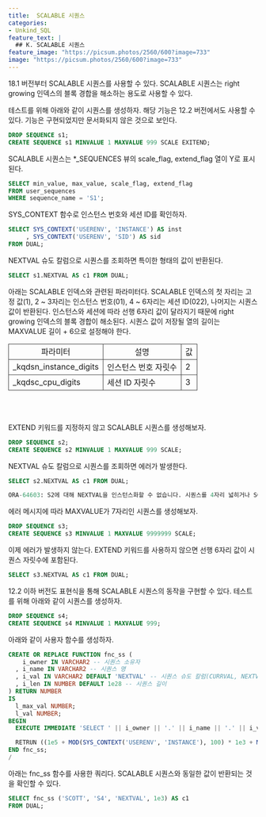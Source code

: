 ```yaml
---
title:  SCALABLE 시퀀스
categories:
- Unkind_SQL
feature_text: |
  ## K. SCALABLE 시퀀스
feature_image: "https://picsum.photos/2560/600?image=733"
image: "https://picsum.photos/2560/600?image=733"
---
```

<style>
	thead td { text-align: center; }
	td { border: 1px solid #444444; }
</style>

18.1 버전부터 SCALABLE 시퀀스를 사용할 수 있다. SCALABLE 시퀀스는 right growing 인덱스의 블록 경합을 해소하는 용도로 사용할 수 있다.  

테스트를 위해 아래와 같이 시퀀스를 생성하자. 해당 기능은 12.2 버전에서도 사용할 수 있다. 기능은 구현되었지만 문서화되지 않은 것으로 보인다.  

```sql
DROP SEQUENCE s1;
CREATE SEQUENCE s1 MINVALUE 1 MAXVALUE 999 SCALE EXITEND;
```

SCALABLE 시퀀스는 &#42;&#95;SEQUENCES 뷰의 scale&#95;flag, extend&#95;flag 열이 Y로 표시된다.  

```sql
SELECT min_value, max_value, scale_flag, extend_flag
FROM user_sequences
WHERE sequence_name = 'S1';
```

SYS&#95;CONTEXT 함수로 인스턴스 번호와 세션 ID를 확인하자.  

```sql
SELECT SYS_CONTEXT('USERENV', 'INSTANCE') AS inst
     , SYS_CONTEXT('USERENV', 'SID') AS sid
FROM DUAL;
```

NEXTVAL 슈도 칼럼으로 시퀀스를 조회하면 특이한 형태의 값이 반환된다.  

```sql
SELECT s1.NEXTVAL AS c1 FROM DUAL;
```

아래는 SCALABLE 인덱스와 관련된 파라미터다. SCALABLE 인덱스의 첫 자리는 고정 값(1), 2 ~ 3자리는 인스턴스 번호(01), 4 ~ 6자리는 세션 ID(022), 나머지는 시퀀스 값이 반환된다. 인스턴스와 세션에 따라 선행 6자리 값이 달라지기 때문에 right growing 인덱스의 블록 경합이 해소된다. 시퀀스 값이 저장될 열의 길이는 MAXVALUE 길이 + 6으로 설정해야 한다.  

<table>
  <thead>
    <tr>
      <td>파라미터</td>
      <td>설명</td>
      <td>값</td>
    </tr>
  </thead>
  <tbody>
    <tr>
      <td>&#95;kqdsn&#95;instance&#95;digits</td>
      <td>인스턴스 번호 자릿수</td>
      <td>2</td>
    </tr>
    <tr>
      <td>&#95;kqdsc&#95;cpu&#95;digits</td>
      <td>세션 ID 자릿수</td>
      <td>3</td>
    </tr>
  </tbody>
</table>
<br/><br/>

EXTEND 키워드를 지정하지 않고 SCALABLE 시퀀스를 생성해보자.  

```sql
DROP SEQUENCE s2;
CREATE SEQUENCE s2 MINVALUE 1 MAXVALUE 999 SCALE;
```

NEXTVAL 슈도 칼럼으로 시퀀스를 조회하면 에러가 발생한다.  

```sql
SELECT s2.NEXTVAL AS c1 FROM DUAL;

ORA-64603: S2에 대해 NEXTVAL을 인스턴스화할 수 없습니다. 시퀀스를 4자리 넓히거나 SCALE EXTEND를 사용하여 시퀀스를 변경하십시오.
```

에러 메시지에 따라 MAXVALUE가 7자리인 시퀀스를 생성해보자.  

```sql
DROP SEQUENCE s3;
CREATE SEQUENCE s3 MINVALUE 1 MAXVALUE 9999999 SCALE;
```

이제 에러가 발생하지 않는다. EXTEND 키워드를 사용하지 않으면 선행 6자리 값이 시퀀스 자릿수에 포함된다.  

```sql
SELECT s3.NEXTVAL AS c1 FROM DUAL;
```

12.2 이하 버전도 표현식을 통해 SCALABLE 시퀀스의 동작을 구현할 수 있다. 테스트를 위해 아래와 같이 시퀀스를 생성하자.  

```sql
DROP SEQUENCE s4;
CREATE SEQUENCE s4 MINVALUE 1 MAXVALUE 999;
```

아래와 같이 사용자 함수를 생성하자.  

```sql
CREATE OR REPLACE FUNCTION fnc_ss (
    i_owner IN VARCHAR2 -- 시퀀스 소유자
  , i_name IN VARCHAR2 -- 시퀀스 명
  , i_val IN VARCHAR2 DEFAULT 'NEXTVAL' -- 시퀀스 슈도 칼럼(CURRVAL, NEXTVAL)
  , i_len IN NUMBER DEFAULT 1e28 -- 시퀀스 길이
) RETURN NUMBER
IS
  l_max_val NUMBER;
  l_val NUMBER;
BEGIN
  EXECUTE IMMEDIATE 'SELECT ' || i_owner || '.' || i_name || '.' || i_val || ' FROM DUAL' INTO l_val;

  RETRUN ((1e5 + MOD(SYS_CONTEXT('USERENV', 'INSTANCE'), 100) * 1e3 + MOD(SYS_CONTEXT('USERENV', 'SID'), 1000)) * i_len) + l_val;
END fnc_ss;
/
```

아래는 fnc&#95;ss 함수를 사용한 쿼리다. SCALABLE 시퀀스와 동일한 값이 반환되는 것을 확인할 수 있다.  

```sql
SELECT fnc_ss ('SCOTT', 'S4', 'NEXTVAL', 1e3) AS c1
FROM DUAL;
```
